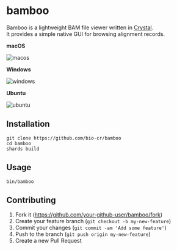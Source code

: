 # bamboo

Bamboo is a lightweight BAM file viewer written in [Crystal](https://crystal-lang.org/).  
It provides a simple native GUI for browsing alignment records.

**macOS**

![macos](https://github.com/user-attachments/assets/bdfc3496-adaa-4028-bad9-31256535cc0b)

**Windows**

![windows](https://github.com/user-attachments/assets/f92361d9-8c5d-4e20-add0-d5a47b48749d)

**Ubuntu**

![ubuntu](https://github.com/user-attachments/assets/2a7a43f4-9073-4bad-a99c-42d9cb60ca8d)

## Installation

```
git clone https://github.com/bio-cr/bamboo
cd bamboo
shards build
```

## Usage

```
bin/bamboo
```

## Contributing

1. Fork it (<https://github.com/your-github-user/bamboo/fork>)
2. Create your feature branch (`git checkout -b my-new-feature`)
3. Commit your changes (`git commit -am 'Add some feature'`)
4. Push to the branch (`git push origin my-new-feature`)
5. Create a new Pull Request
